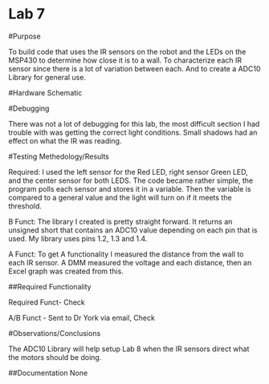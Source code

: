 Lab 7
======
#Purpose

To build code that uses the IR sensors on the robot and the LEDs on the MSP430 to determine how close it is to a wall. To characterize each IR sensor since there is a lot of variation between each. And to create a ADC10 Library for general use. 

#Hardware Schematic



#Debugging

There was not a lot of debugging for this lab, the most difficult section I had trouble with was getting the correct light conditions. Small shadows had an effect on what the IR was reading. 

#Testing Methedology/Results

Required: I used the left sensor for the Red LED, right sensor Green LED, and the center sensor for both LEDS. The code became rather simple, the program polls each sensor and stores it in a variable. Then the variable is compared to a general value and the light will turn on if it meets the threshold. 

B Funct: The library I created is pretty straight forward. It returns an unsigned short that contains an ADC10 value depending on each pin that is used. My library uses pins 1.2, 1.3 and 1.4.

A Funct: To get A functionality I measured the distance from the wall to each IR sensor. A DMM measured the voltage and each distance, then an Excel graph was created from this. 

##Required Functionality

Required Funct- Check

A/B Funct - Sent to Dr York via email, Check

#Observations/Conclusions

The ADC10 Library will help setup Lab 8 when the IR sensors direct what the motors should be doing.

##Documentation
None
